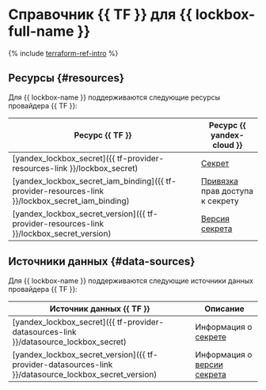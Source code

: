 # Справочник {{ TF }} для {{ lockbox-full-name }}

{% include [terraform-ref-intro](../_includes/terraform-ref-intro.md) %}

## Ресурсы {#resources}

Для {{ lockbox-name }} поддерживаются следующие ресурсы провайдера {{ TF }}:

| **Ресурс {{ TF }}** | **Ресурс {{ yandex-cloud }}** |
| --- | --- |
| [yandex_lockbox_secret]({{ tf-provider-resources-link }}/lockbox_secret) | [Секрет](./concepts/secret.md#secret) |
| [yandex_lockbox_secret_iam_binding]({{ tf-provider-resources-link }}/lockbox_secret_iam_binding) | [Привязка](../iam/concepts/access-control/index.md#access-bindings) прав доступа к секрету |
| [yandex_lockbox_secret_version]({{ tf-provider-resources-link }}/lockbox_secret_version) | [Версия секрета](./concepts/secret.md#version) |

## Источники данных {#data-sources}

Для {{ lockbox-name }} поддерживаются следующие источники данных провайдера {{ TF }}:

| **Источник данных {{ TF }}** | **Описание** |
| --- | --- |
| [yandex_lockbox_secret]({{ tf-provider-datasources-link }}/datasource_lockbox_secret) | Информация о [секрете](./concepts/secret.md#secret) |
| [yandex_lockbox_secret_version]({{ tf-provider-datasources-link }}/datasource_lockbox_secret_version) | Информация о [версии секрета](./concepts/secret.md#version) |
